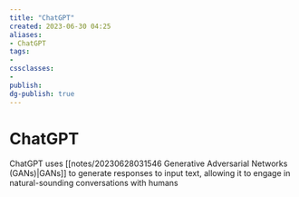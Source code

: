 ```yaml
---
title: "ChatGPT"
created: 2023-06-30 04:25
aliases: 
- ChatGPT
tags:
- 
cssclasses:
- 
publish:
dg-publish: true
---
```


<!-- 
tags: 
-->

<!--internal
parent:: [[notes/20230628031147 Generative Pretrained Transformer (GPT)|GPT]]
child:: [[]]
related:: [[]]
-->

<!--external
- [ ] [How ChatGPT actually works](https://www.assemblyai.com/blog/how-chatgpt-actually-works/)
-->

# ChatGPT

ChatGPT uses [[notes/20230628031546 Generative Adversarial Networks (GANs)|GANs]] to generate responses to input text, allowing it to engage in natural-sounding conversations with humans